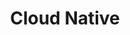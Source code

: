 ---
layout: default
title: Cloud Native
nav_order: 4
has_children: true
has_toc: true
permalink: /cloud-native/
---